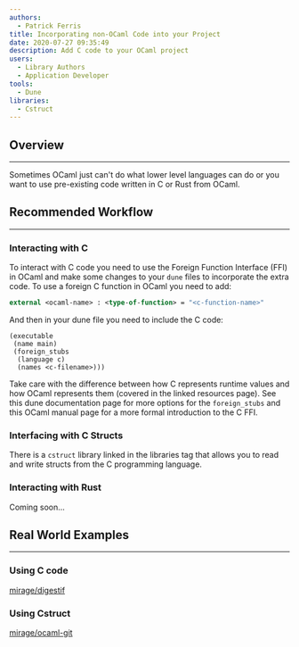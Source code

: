 ```yaml
---
authors:
  - Patrick Ferris
title: Incorporating non-OCaml Code into your Project
date: 2020-07-27 09:35:49
description: Add C code to your OCaml project
users:
  - Library Authors
  - Application Developer
tools:
  - Dune
libraries: 
  - Cstruct
---
```


## Overview

---

Sometimes OCaml just can't do what lower level languages can do or you want to use pre-existing code written in C or Rust from OCaml. 

## Recommended Workflow

---

### Interacting with C

To interact with C code you need to use the Foreign Function Interface (FFI) in OCaml and make some changes to your `dune` files to incorporate the extra code. To use a foreign C function in OCaml you need to add: 

```ocaml
external <ocaml-name> : <type-of-function> = "<c-function-name>"
```

And then in your dune file you need to include the C code: 

```
(executable
 (name main)
 (foreign_stubs
  (language c)
  (names <c-filename>)))
```

Take care with the difference between how C represents runtime values and how OCaml represents them (covered in the linked resources page). See this dune documentation page for more options for the `foreign_stubs` and this OCaml manual page for a more formal introduction to the C FFI.

### Interfacing with C Structs

There is a `cstruct` library linked in the libraries tag that allows you to read and write structs from the C programming language. 

### Interacting with Rust

Coming soon...

## Real World Examples

---

### Using C code

[mirage/digestif](https://github.com/mirage/digestif/tree/master/src-c/native)

### Using Cstruct

[mirage/ocaml-git](https://github.com/mirage/ocaml-git)